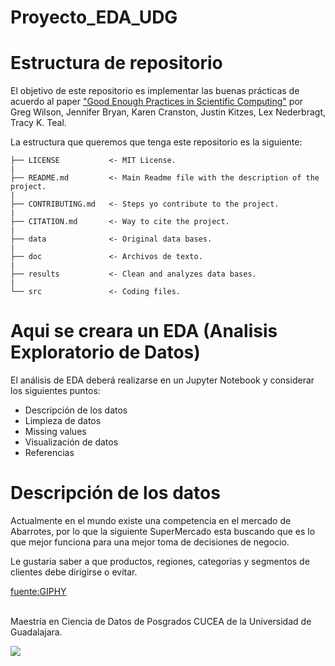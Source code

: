 # Proyecto_EDA_UDG

# Estructura de repositorio

El objetivo de este repositorio es implementar las buenas prácticas de acuerdo al paper ["Good Enough Practices in Scientific Computing"](https://arxiv.org/abs/1609.00037) por Greg Wilson, Jennifer Bryan, Karen Cranston, Justin Kitzes, Lex Nederbragt, Tracy K. Teal.

La estructura que queremos que tenga este repositorio es la siguiente:

    ├── LICENSE           <- MIT License.  
    |  
    ├── README.md         <- Main Readme file with the description of the project.  
    |  
    ├── CONTRIBUTING.md   <- Steps yo contribute to the project.  
    |  
    ├── CITATION.md       <- Way to cite the project.  
    |  
    ├── data              <- Original data bases.  
    |  
    ├── doc               <- Archivos de texto.  
    |  
    ├── results           <- Clean and analyzes data bases.  
    |  
    └── src               <- Coding files.  
    
    
 # Aqui se creara un EDA (Analisis Exploratorio de Datos)
 
 El análisis de EDA deberá realizarse en un Jupyter Notebook y considerar los siguientes puntos:

- Descripción de los datos
- Limpieza de datos
- Missing values
- Visualización de datos
- Referencias


# Descripción de los datos

Actualmente en el mundo existe una competencia en el mercado de Abarrotes, por lo que la siguiente SuperMercado esta buscando
que es lo que mejor funciona para una mejor toma de decisiones de negocio.

Le gustaria saber a que productos, regiones, categorias y segmentos de clientes debe dirigirse o evitar.

[fuente:GIPHY](https://media.giphy.com/media/WyIgdHXMWEngSb6RHf/giphy-downsized.gif)






<br>
Maestría en Ciencia de Datos de Posgrados CUCEA de la Universidad de Guadalajara.  

![](https://raw.githubusercontent.com/vcuspinera/UDG_MCD_Project_Dev_II/main/actividades/img/MCD_logo.png)
